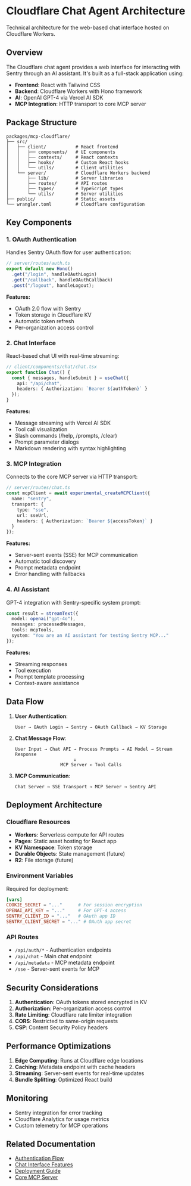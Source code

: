 # Cloudflare Chat Agent Architecture

Technical architecture for the web-based chat interface hosted on Cloudflare Workers.

## Overview

The Cloudflare chat agent provides a web interface for interacting with Sentry through an AI assistant. It's built as a full-stack application using:

- **Frontend**: React with Tailwind CSS
- **Backend**: Cloudflare Workers with Hono framework
- **AI**: OpenAI GPT-4 via Vercel AI SDK
- **MCP Integration**: HTTP transport to core MCP server

## Package Structure

```
packages/mcp-cloudflare/
├── src/
│   ├── client/           # React frontend
│   │   ├── components/   # UI components
│   │   ├── contexts/     # React contexts
│   │   ├── hooks/        # Custom React hooks
│   │   └── utils/        # Client utilities
│   └── server/           # Cloudflare Workers backend
│       ├── lib/          # Server libraries
│       ├── routes/       # API routes
│       ├── types/        # TypeScript types
│       └── utils/        # Server utilities
├── public/               # Static assets
└── wrangler.toml         # Cloudflare configuration
```

## Key Components

### 1. OAuth Authentication

Handles Sentry OAuth flow for user authentication:

```typescript
// server/routes/auth.ts
export default new Hono()
  .get("/login", handleOAuthLogin)
  .get("/callback", handleOAuthCallback)
  .post("/logout", handleLogout);
```

**Features:**
- OAuth 2.0 flow with Sentry
- Token storage in Cloudflare KV
- Automatic token refresh
- Per-organization access control

### 2. Chat Interface

React-based chat UI with real-time streaming:

```typescript
// client/components/chat/chat.tsx
export function Chat() {
  const { messages, handleSubmit } = useChat({
    api: "/api/chat",
    headers: { Authorization: `Bearer ${authToken}` }
  });
}
```

**Features:**
- Message streaming with Vercel AI SDK
- Tool call visualization
- Slash commands (/help, /prompts, /clear)
- Prompt parameter dialogs
- Markdown rendering with syntax highlighting

### 3. MCP Integration

Connects to the core MCP server via HTTP transport:

```typescript
// server/routes/chat.ts
const mcpClient = await experimental_createMCPClient({
  name: "sentry",
  transport: {
    type: "sse",
    url: sseUrl,
    headers: { Authorization: `Bearer ${accessToken}` }
  }
});
```

**Features:**
- Server-sent events (SSE) for MCP communication
- Automatic tool discovery
- Prompt metadata endpoint
- Error handling with fallbacks

### 4. AI Assistant

GPT-4 integration with Sentry-specific system prompt:

```typescript
const result = streamText({
  model: openai("gpt-4o"),
  messages: processedMessages,
  tools: mcpTools,
  system: "You are an AI assistant for testing Sentry MCP..."
});
```

**Features:**
- Streaming responses
- Tool execution
- Prompt template processing
- Context-aware assistance

## Data Flow

1. **User Authentication**:
   ```
   User → OAuth Login → Sentry → OAuth Callback → KV Storage
   ```

2. **Chat Message Flow**:
   ```
   User Input → Chat API → Process Prompts → AI Model → Stream Response
                         ↓
                    MCP Server ← Tool Calls
   ```

3. **MCP Communication**:
   ```
   Chat Server → SSE Transport → MCP Server → Sentry API
   ```

## Deployment Architecture

### Cloudflare Resources

- **Workers**: Serverless compute for API routes
- **Pages**: Static asset hosting for React app
- **KV Namespace**: Token storage
- **Durable Objects**: State management (future)
- **R2**: File storage (future)

### Environment Variables

Required for deployment:

```toml
[vars]
COOKIE_SECRET = "..."      # For session encryption
OPENAI_API_KEY = "..."     # For GPT-4 access
SENTRY_CLIENT_ID = "..."   # OAuth app ID
SENTRY_CLIENT_SECRET = "..." # OAuth app secret
```

### API Routes

- `/api/auth/*` - Authentication endpoints
- `/api/chat` - Main chat endpoint
- `/api/metadata` - MCP metadata endpoint
- `/sse` - Server-sent events for MCP

## Security Considerations

1. **Authentication**: OAuth tokens stored encrypted in KV
2. **Authorization**: Per-organization access control
3. **Rate Limiting**: Cloudflare rate limiter integration
4. **CORS**: Restricted to same-origin requests
5. **CSP**: Content Security Policy headers

## Performance Optimizations

1. **Edge Computing**: Runs at Cloudflare edge locations
2. **Caching**: Metadata endpoint with cache headers
3. **Streaming**: Server-sent events for real-time updates
4. **Bundle Splitting**: Optimized React build

## Monitoring

- Sentry integration for error tracking
- Cloudflare Analytics for usage metrics
- Custom telemetry for MCP operations

## Related Documentation

- [Authentication Flow](./authentication.md)
- [Chat Interface Features](./chat-interface.md)
- [Deployment Guide](./deployment.md)
- [Core MCP Server](../architecture.mdc)
